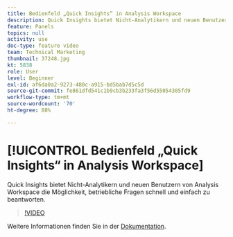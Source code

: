```yaml
---
title: Bedienfeld „Quick Insights“ in Analysis Workspace
description: Quick Insights bietet Nicht-Analytikern und neuen Benutzern von Analysis Workspace die Möglichkeit, betriebliche Fragen schnell und einfach zu beantworten.
feature: Panels
topics: null
activity: use
doc-type: feature video
team: Technical Marketing
thumbnail: 37248.jpg
kt: 5838
role: User
level: Beginner
exl-id: af6da0a2-9273-480c-a915-bd5bab7d5c5d
source-git-commit: fe861dfd541c1b9cb3b233fa3f56d55054305fd9
workflow-type: tm+mt
source-wordcount: '70'
ht-degree: 88%

---
```


# [!UICONTROL Bedienfeld „Quick Insights“ in Analysis Workspace]

Quick Insights bietet Nicht-Analytikern und neuen Benutzern von Analysis Workspace die Möglichkeit, betriebliche Fragen schnell und einfach zu beantworten.

>[!VIDEO](https://video.tv.adobe.com/v/37248/?quality=12&learn=on)

Weitere Informationen finden Sie in der [Dokumentation](https://experienceleague.adobe.com/docs/analytics/analyze/analysis-workspace/panels/quickinsight.html).

